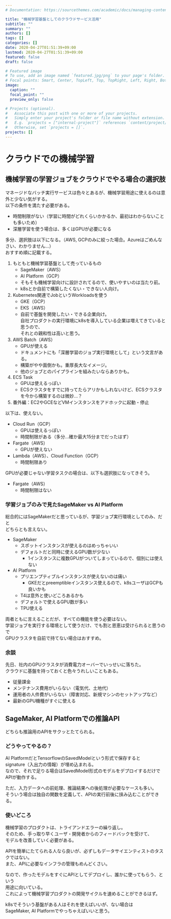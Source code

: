```yaml
---
# Documentation: https://sourcethemes.com/academic/docs/managing-content/

title: "機械学習基盤としてのクラウドサービス活用"
subtitle: ""
summary: ""
authors: []
tags: []
categories: []
date: 2020-04-27T01:51:39+09:00
lastmod: 2020-04-27T01:51:39+09:00
featured: false
draft: false

# Featured image
# To use, add an image named `featured.jpg/png` to your page's folder.
# Focal points: Smart, Center, TopLeft, Top, TopRight, Left, Right, BottomLeft, Bottom, BottomRight.
image:
  caption: ""
  focal_point: ""
  preview_only: false

# Projects (optional).
#   Associate this post with one or more of your projects.
#   Simply enter your project's folder or file name without extension.
#   E.g. `projects = ["internal-project"]` references `content/project/deep-learning/index.md`.
#   Otherwise, set `projects = []`.
projects: []
---
```


# クラウドでの機械学習

## 機械学習の学習ジョブをクラウドでやる場合の選択肢

マネージドなバッチ実行サービスは色々とあるが、機械学習用途に使えるのは意外と少ない気がする。  
以下の条件を満たす必要がある。

* 時間制限がない（学習に時間がどれくらいかかるか、最初はわからないことも多いため）
* 深層学習を使う場合は、多くはGPUが必要になる

多分、選択肢は以下になる。（AWS, GCPのみに絞った場合。Azureはごめんなさい、わかりません...）  
おすすめ順に記載する。

1. もともと機械学習基盤として売っているもの
    - SageMaker（AWS）
    - AI Platform（GCP）
    - そもそも機械学習向けに設計されてるので、使いやすいのは当たり前。
    - k8sとか自前で構築したくない・できない人向け。
2. Kubernetes関連でJobというWorkloadsを使う
    - GKE（GCP）
    - EKS（AWS）
    - 自前で基盤を開発したい・できる企業向け。  
      自社プロダクトの実行環境にk8sを導入している企業は増えてきていると思うので、  
      それとの親和性は高いと思う。
3. AWS Batch（AWS）
    - GPUが使える
    - ドキュメントにも「深層学習のジョブ実行環境として」という文言がある。
    - 構築がやや面倒かも。重厚長大なイメージ。
    - 他のジョブとのパイプラインを組みたいならありかも。
4. ECS Task
    - GPUは使えるっぽい
    - ECSクラスタをすでに持ってたらアリかもしれないけど、ECSクラスタを今から構築するのは微妙...？
5. 番外編：EC2やGCEなどVMインスタンスをアドホックに起動・停止

以下は、使えない。

* Cloud Run（GCP）
    - GPUは使えるっぽい
    - 時間制限がある（多分...確か最大15分までだったはず）
* Fargate（AWS）
    - GPUが使えない
* Lambda（AWS）、Cloud Function（GCP）
    - 時間制限あり

GPUが必要じゃない学習タスクの場合は、以下も選択肢になってきそう。

* Fargate（AWS）
    - 時間制限はない

### 学習ジョブのみで見たSageMaker vs AI Platform

総合的にはSageMakerだと思っているが、学習ジョブ実行環境としてのみ、だと  
どちらとも言えない。

* SageMaker
    + スポットインスタンスが使えるのはめっちゃいい
    + デフォルトだと同時に使えるGPU数が少ない
        - 1インスタンスに複数GPUがついてしまっているので、個別には使えない
* AI Platform
    + プリエンプティブルインスタンスが使えないのは痛い
        - GKEだとpreemptibleインスタンス使えるので、k8sユーザはGCPも良いかも
    + T4は意外と使いどころあるかも
    + デフォルトで使えるGPU数が多い
    + TPU使える

両者ともに言えることだが、すべての機能を使う必要はない。  
学習ジョブを実行する環境として使うだけ、でも割と恩恵は受けられると思うので  
GPUクラスタを自前で持てない場合はおすすめ。


### 余談

先日、社内のGPUクラスタが消費電力オーバーでいっせいに落ちた。  
クラウドに基盤を持っておくと色々うれしいこともある。

* 従量課金
* メンテナンス費用がいらない（電気代、土地代）
* 運用者の人件費がいらない（障害対応、新規マシンのセットアップなど）
* 最新のGPU機種がすぐに使える


## SageMaker, AI Platformでの推論API

どちらも推論用のAPIをサクッとたてられる。

### どうやってやるの？

AI PlatformだとTensorflowのSavedModelという形式で保存すると  
signature（入出力の情報）が埋め込まれる。  
なので、それで足りる場合はSavedModel形式のモデルをデプロイするだけでAPIが動作する。

ただ、入力データへの前処理、推論結果への後処理が必要なケースも多い。  
そういう場合は独自の関数を定義して、APIの実行前後に挟み込むことができる。

### 使いどころ

機械学習のプロダクトは、トライアンドエラーの繰り返し。  
そのため、手っ取り早くユーザ・開発者からのフィードバックを受けて、  
モデルを改善していく必要がある。

APIを簡単にたてられる人なら良いが、必ずしもデータサイエンティストのタスクではない。  
また、APIに必要なインフラの管理もめんどくさい。

なので、作ったモデルをすぐにAPIとしてデプロイし、誰かに使ってもらう、という  
用途に向いている。  
これによって機械学習プロダクトの開発サイクルを速めることができるはず。

k8sでそういう基盤がある人はそれを使えばいいが、ない場合は  
SageMaker, AI Platformでやっちゃえばいいと思う。

